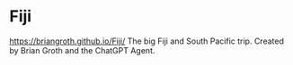 # Fiji
https://briangroth.github.io/Fiji/
The big Fiji and South Pacific trip. Created by Brian Groth and the ChatGPT Agent.
